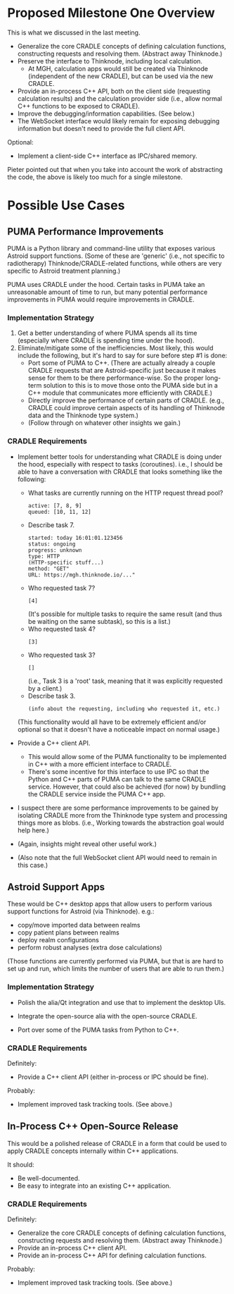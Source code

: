 # Proposed Milestone One Overview

This is what we discussed in the last meeting.

- Generalize the core CRADLE concepts of defining calculation functions,
  constructing requests and resolving them. (Abstract away Thinknode.)
- Preserve the interface to Thinknode, including local calculation.
  - At MGH, calculation apps would still be created via Thinknode (independent
    of the new CRADLE), but can be used via the new CRADLE.
- Provide an in-process C++ API, both on the client side (requesting
  calculation results) and the calculation provider side (i.e., allow normal
  C++ functions to be exposed to CRADLE).
- Improve the debugging/information capabilities. (See below.)
- The WebSocket interface would likely remain for exposing debugging
  information but doesn't need to provide the full client API.

Optional:

- Implement a client-side C++ interface as IPC/shared memory.

Pieter pointed out that when you take into account the work of abstracting the
code, the above is likely too much for a single milestone.

# Possible Use Cases

## PUMA Performance Improvements

PUMA is a Python library and command-line utility that exposes various Astroid
support functions. (Some of these are 'generic' (i.e., not specific to
radiotherapy) Thinknode/CRADLE-related functions, while others are very
specific to Astroid treatment planning.)

PUMA uses CRADLE under the hood. Certain tasks in PUMA take an unreasonable
amount of time to run, but many potential performance improvements in PUMA
would require improvements in CRADLE.

### Implementation Strategy

1. Get a better understanding of where PUMA spends all its time (especially
   where CRADLE is spending time under the hood).
2. Eliminate/mitigate some of the inefficiencies. Most likely, this would
   include the following, but it's hard to say for sure before step #1 is done:
   - Port some of PUMA to C++. (There are actually already a couple CRADLE
     requests that are Astroid-specific just because it makes sense for them to
     be there performance-wise. So the proper long-term solution to this is to
     move those onto the PUMA side but in a C++ module that communicates more
     efficiently with CRADLE.)
   - Directly improve the performance of certain parts of CRADLE. (e.g., CRADLE
     could improve certain aspects of its handling of Thinknode data and the
     Thinknode type system.)
   - (Follow through on whatever other insights we gain.)

### CRADLE Requirements

- Implement better tools for understanding what CRADLE is doing under the hood,
  especially with respect to tasks (coroutines). i.e., I should be able to have
  a conversation with CRADLE that looks something like the following:
  - What tasks are currently running on the HTTP request thread pool?
    ```
    active: [7, 8, 9]
    queued: [10, 11, 12]
    ```
  - Describe task 7.
    ```
    started: today 16:01:01.123456
    status: ongoing
    progress: unknown
    type: HTTP
    (HTTP-specific stuff...)
    method: "GET"
    URL: https://mgh.thinknode.io/..."
    ```
  - Who requested task 7?
    ```
    [4]
    ```
    (It's possible for multiple tasks to require the same result (and thus be
    waiting on the same subtask), so this is a list.)
  - Who requested task 4?
    ```
    [3]
    ```
  - Who requested task 3?
    ```
    []
    ```
    (i.e., Task 3 is a 'root' task, meaning that it was explicitly requested by
    a client.)
  - Describe task 3.
    ```
    (info about the requesting, including who requested it, etc.)
    ```

  (This functionality would all have to be extremely efficient and/or optional
  so that it doesn't have a noticeable impact on normal usage.)

- Provide a C++ client API.
  - This would allow some of the PUMA functionality to be implemented in C++
    with a more efficient interface to CRADLE.
  - There's some incentive for this interface to use IPC so that the Python and
    C++ parts of PUMA can talk to the same CRADLE service. However, that could
    also be achieved (for now) by bundling the CRADLE service inside the PUMA
    C++ app.

- I suspect there are some performance improvements to be gained by isolating
  CRADLE more from the Thinknode type system and processing things more as
  blobs. (i.e., Working towards the abstraction goal would help here.)

- (Again, insights might reveal other useful work.)

- (Also note that the full WebSocket client API would need to remain in this
  case.)

## Astroid Support Apps

These would be C++ desktop apps that allow users to perform various support
functions for Astroid (via Thinknode). e.g.:
- copy/move imported data between realms
- copy patient plans between realms
- deploy realm configurations
- perform robust analyses (extra dose calculations)

(Those functions are currently performed via PUMA, but that is are hard to set
up and run, which limits the number of users that are able to run them.)

### Implementation Strategy

- Polish the alia/Qt integration and use that to implement the desktop UIs.

- Integrate the open-source alia with the open-source CRADLE.

- Port over some of the PUMA tasks from Python to C++.

### CRADLE Requirements

Definitely:

- Provide a C++ client API (either in-process or IPC should be fine).

Probably:

- Implement improved task tracking tools. (See above.)

## In-Process C++ Open-Source Release

This would be a polished release of CRADLE in a form that could be used to
apply CRADLE concepts internally within C++ applications.

It should:

- Be well-documented.
- Be easy to integrate into an existing C++ application.

### CRADLE Requirements

Definitely:

- Generalize the core CRADLE concepts of defining calculation functions,
  constructing requests and resolving them. (Abstract away Thinknode.)
- Provide an in-process C++ client API.
- Provide an in-process C++ API for defining calculation functions.

Probably:

- Implement improved task tracking tools. (See above.)
